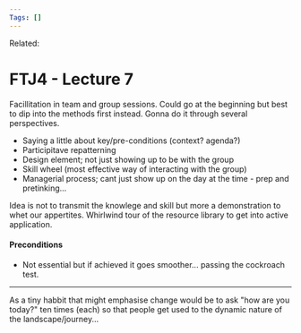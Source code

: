```yaml
---
Tags: []
---
```

Related: 
# FTJ4 - Lecture 7


Facillitation in team and group sessions. Could go at the beginning but best to dip into the methods first instead. Gonna do it through several perspectives. 

- Saying a little about key/pre-conditions (context? agenda?)
- Participitave repatterning 
- Design element; not just showing up to be with the group
- Skill wheel (most effective way of interacting with the group)
- Managerial process; cant just show up on the day at the time - prep and pretinking...

Idea is not to transmit the knowlege and skill but more a demonstration to whet our appertites. Whirlwind tour of the resource library to get into active application.

#### Preconditions
- Not essential but if achieved it goes smoother... passing the cockroach test. 

---
As a tiny habbit that might emphasise change would be to ask "how are you today?" ten times (each) so that people get used to the dynamic nature of the landscape/journey...

